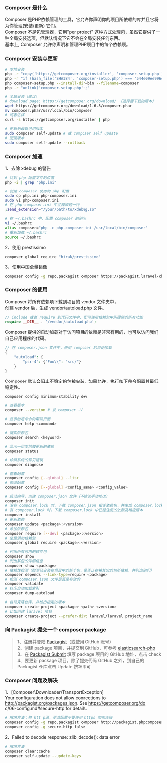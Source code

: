 
### Composer 是什么
Composer 是PHP依赖管理的工具，它允许你声明你的项目所依赖的库并且它将为你管理(安装/更新) 它们。  
Composer 不是包管理器，它用"per project" 这种方式处理包，虽然它提供了一种全局安装选项，但默认情况下它不会在全局安装任何东西。  
基本上, Composer 允许你声明和管理PHP项目中的每个依赖项。  

### Composer 安装与更新
```bash
# 本地安装
php -r "copy('https://getcomposer.org/installer', 'composer-setup.php');"
php -r "if (hash_file('SHA384', 'composer-setup.php') === '544e09ee996cdf60ece3804abc52599c22b1f40f4323403c44d44fdfdd586475ca9813a858088ffbc1f233e9b180f061') { echo 'Installer verified'; } else { echo 'Installer corrupt'; unlink('composer-setup.php'); } echo PHP_EOL;"
php composer-setup.php --install-dir=bin --filename=composer
php -r "unlink('composer-setup.php');"

# 全局安装（建议）
# download page: https://getcomposer.org/download/ （选择要下载的版本）
wget https://getcomposer.org/download/1.6.3/composer.phar
mv composer.phar/usr/local/bin/composer
# 或者这样
curl -s https://getcomposer.org/installer | php

# 更新到最新可用版本
sudo composer self-update # 或 composer self update
# 回滚版本
sudo composer self-update --rollback
```

### Composer 加速
1、去除 xdebug 的警告
```bash
# 找到 php 配置文件的位置
php -i | grep "php.ini"

# 创建 composer 使用的 php 配置
sudo cp php.ini php-composer.ini
sudo vi php-composer.ini
# 在 php-composer.ini 中注释掉这一行
;zend_extension="/your/path/to/xdebug.so"

# 在 ~/.bashrc 中，配置 composer 的别名
vi ~/.bashrc
alias composer="php -c php-composer.ini /usr/local/bin/composer"
# 重新加载 ~/.bashrc
source ~/.bashrc
```

2、使用 prestissimo
```bash
composer global require "hirak/prestissimo"
```

3、使用中国全量镜像
```bash
composer config -g repo.packagist composer https://packagist.laravel-china.org
```

### Composer 的使用
Composer 将所有依赖项下载到项目的 vendor 文件夹中，  
创建 vendor 后，生成 vendor/autoload.php 文件。  
```php
// include 或者 require 到代码文件中, 即可使用依赖包中所提供的所有功能
require __DIR__ . '/vendor/autoload.php';
```

Composer 提供的自动加载对于访问项目的依赖是非常有用的，也可以访问我们自己应用程序的代码。
```php
// 在 composer.json 文件中，使用 composer 的自动加载
{
    "autoload": {
        "psr-4": {"Foo\\": "src/"}
    }
}
```

Composer 默认会阻止不稳定的包被安装，如需允许，执行如下命令配置其最低稳定性。
```bash
composer config minimum-stability dev
```

```bash
# 查看版本
composer --version # 或 composer -V

# 显示给定命令的帮助页面
composer help <command>

# 搜索依赖包
composer search <keyword>

# 显示一组本地被更新的依赖
composer status

# 诊断系统的常见错误
composer diagnose

# 查看配置
composer config [--global] --list
# 修改配置
composer config [--global] <config_name> <config_value>

# 启动向导，创建 composer.json 文件（不建议手动修改）
composer init
# 没有 composer.lock 时，下载 composer.json 相关依赖包，并生成 composer.lock；
# 有 composer.lock 时，下载 composer.lock 中已经注册的依赖及相应版本
composer install
# 更新依赖
composer update <package>:<version>
# 添加依赖包
composer require [--dev] <package>:<version>
# 全局添加依赖包
composer global require <package>:<version>

# 列出所有可用的软件包
composer show
# 列出某包的详细信息
composer show <package>
# 依赖性检测（检测已安装在项目中的某个包，是否正在被其它的包所依赖，并列出他们）
composer depends --link-type=require <package>
# 检测 composer.json 文件是否是有效的
composer validate
# 打印自动加载索引
composer dump-autoload

# 自动克隆仓库，并检出指定的版本 
composer create-project <package> <path> <version>
# 比如创建 laravel 项目
composer create-project --prefer-dist laravel/laravel project_name
```

### 向 Packagist 提交一个 composer package
> 1、注册并登陆 [Packagist](https://packagist.org/)（或使用 GitHub 账号）  
> 2、创建 package 项目，并提交到 GitHub，可参考 [elasticsearch-php](https://github.com/chenyuanqi/elasticsearch)  
> 3、在 [Packagist Submit](https://packagist.org/packages/submit) 填写 package 项目的 GitHub 地址，点击 check  
> 4、要更新 package 项目，除了提交代码 GitHub 之外，到自己的 Packagist 仓库点击 Update 按钮即可  

### Composer 问题及解决
1、[Composer\Downloader\TransportException]  
Your configuration does not allow connections to http://packagist.org/packages.json. See https://getcomposer.org/do  
c/06-config.md#secure-http for details.  

```bash
# 解决方法：换 htt p源，更改配置不要使用 https 加密连接
composer config -g repo.packagist composer http://packagist.phpcomposer.com
composer config -g secure-http false
```

2、Failed to decode response: zlib_decode(): data error
```bash
# 解决方法
composer clear:cache 
composer self-update --update-keys
```
